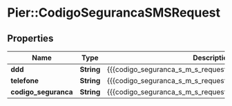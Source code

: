 # Pier::CodigoSegurancaSMSRequest

## Properties
Name | Type | Description | Notes
------------ | ------------- | ------------- | -------------
**ddd** | **String** | {{{codigo_seguranca_s_m_s_request_ddd_value}}} | [optional] 
**telefone** | **String** | {{{codigo_seguranca_s_m_s_request_telefone_value}}} | [optional] 
**codigo_seguranca** | **String** | {{{codigo_seguranca_s_m_s_request_codigo_seguranca_value}}} | [optional] 



